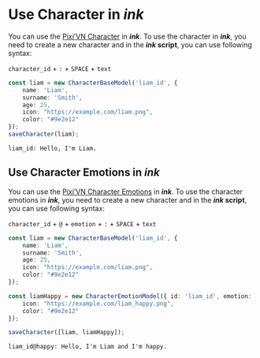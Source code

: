 # Use Character in *ink*

You can use the [Pixi’VN Character](/start/character.md) in ***ink***. To use the character in ***ink***, you need to create a new character and in the ***ink* script**, you can use following syntax:

`character_id` + `:` + `SPACE` + `text`

```ts
const liam = new CharacterBaseModel('liam_id', {
    name: 'Liam',
    surname: 'Smith',
    age: 25,
    icon: "https://example.com/liam.png",
    color: "#9e2e12"
});
saveCharacter(liam);
```

```ink
liam_id: Hello, I'm Liam.
```

## Use Character Emotions in *ink*

You can use the [Pixi’VN Character Emotions](/start/character.md#character-emotions) in ***ink***. To use the character emotions in ***ink***, you need to create a new character and in the ***ink* script**, you can use following syntax:

`character_id` + `@` + `emotion` + `:` + `SPACE` + `text`

```ts
const liam = new CharacterBaseModel('liam_id', {
    name: 'Liam',
    surname: 'Smith',
    age: 25,
    icon: "https://example.com/liam.png",
    color: "#9e2e12"
});

const liamHappy = new CharacterEmotionModel({ id: 'liam_id', emotion: 'happy' }, {
    icon: "https://example.com/liam_happy.png",
    color: "#9e2e12"
});

saveCharacter([liam, liamHappy]);
```

```ink
liam_id@happy: Hello, I'm Liam and I'm happy.
```
